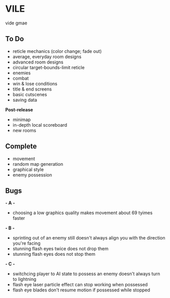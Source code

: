 # VILE
vide gmae

## To Do
- reticle mechanics (color change; fade out)
- average, everyday room designs
- advanced room designs
- circular target-bounds-limit reticle
- enemies
- combat
- win & lose conditions
- title & end screens
- basic cutscenes
- saving data

**Post-release**
- minimap
- in-depth local scoreboard
- new rooms

## Complete
- movement
- random map generation
- graphical style
- enemy possession

## Bugs

**- A -**
- choosing a low graphics quality makes movement about 69 tyimes faster

**- B -**
- sprinting out of an enemy still doesn't always align you with the direction you're facing
- stunning flash eyes twice does not drop them
- stunning flash eyes does not stop them

**- C -**
- switchcing player to AI state to possess an enemy doesn't always turn to lightning
- flash eye laser particle effect can stop working when possessed
- flash eye blades don't resume motion if possessed while stopped
